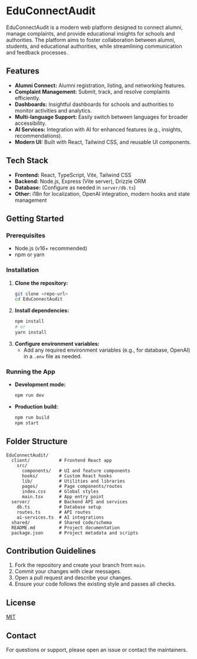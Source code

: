 # EduConnectAudit

EduConnectAudit is a modern web platform designed to connect alumni, manage complaints, and provide educational insights for schools and authorities. The platform aims to foster collaboration between alumni, students, and educational authorities, while streamlining communication and feedback processes.

## Features

- **Alumni Connect:** Alumni registration, listing, and networking features.
- **Complaint Management:** Submit, track, and resolve complaints efficiently.
- **Dashboards:** Insightful dashboards for schools and authorities to monitor activities and analytics.
- **Multi-language Support:** Easily switch between languages for broader accessibility.
- **AI Services:** Integration with AI for enhanced features (e.g., insights, recommendations).
- **Modern UI:** Built with React, Tailwind CSS, and reusable UI components.

## Tech Stack

- **Frontend:** React, TypeScript, Vite, Tailwind CSS
- **Backend:** Node.js, Express (Vite server), Drizzle ORM
- **Database:** (Configure as needed in `server/db.ts`)
- **Other:** i18n for localization, OpenAI integration, modern hooks and state management

## Getting Started

### Prerequisites

- Node.js (v16+ recommended)
- npm or yarn

### Installation

1. **Clone the repository:**
   ```bash
   git clone <repo-url>
   cd EduConnectAudit
   ```
2. **Install dependencies:**
   ```bash
   npm install
   # or
   yarn install
   ```
3. **Configure environment variables:**
   - Add any required environment variables (e.g., for database, OpenAI) in a `.env` file as needed.

### Running the App

- **Development mode:**
  ```bash
  npm run dev
  ```
- **Production build:**
  ```bash
  npm run build
  npm start
  ```

## Folder Structure

```
EduConnectAudit/
  client/           # Frontend React app
    src/
      components/   # UI and feature components
      hooks/        # Custom React hooks
      lib/          # Utilities and libraries
      pages/        # Page components/routes
      index.css     # Global styles
      main.tsx      # App entry point
  server/           # Backend API and services
    db.ts           # Database setup
    routes.ts       # API routes
    ai-services.ts  # AI integrations
  shared/           # Shared code/schema
  README.md         # Project documentation
  package.json      # Project metadata and scripts
```

## Contribution Guidelines

1. Fork the repository and create your branch from `main`.
2. Commit your changes with clear messages.
3. Open a pull request and describe your changes.
4. Ensure your code follows the existing style and passes all checks.

## License

[MIT](LICENSE)

## Contact

For questions or support, please open an issue or contact the maintainers.

